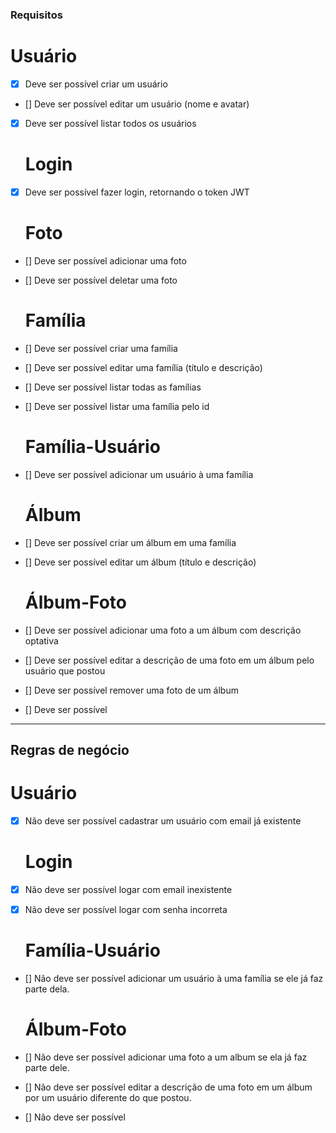 ### Requisitos

  # Usuário
- [x] Deve ser possível criar um usuário
- [] Deve ser possível editar um usuário (nome e avatar)
- [x] Deve ser possível listar todos os usuários

  # Login
- [x] Deve ser possível fazer login, retornando o token JWT

  # Foto
- [] Deve ser possível adicionar uma foto
- [] Deve ser possível deletar uma foto

  # Família
- [] Deve ser possível criar uma família
- [] Deve ser possível editar uma família (título e descrição)
- [] Deve ser possível listar todas as famílias
- [] Deve ser possível listar uma família pelo id

  # Família-Usuário
- [] Deve ser possível adicionar um usuário à uma família

  # Álbum
- [] Deve ser possível criar um álbum em uma família
- [] Deve ser possível editar um álbum (título e descrição)

  # Álbum-Foto
- [] Deve ser possível adicionar uma foto a um álbum com descrição optativa
- [] Deve ser possível editar a descrição de uma foto em um álbum pelo usuário que postou
- [] Deve ser possível remover uma foto de um álbum

- [] Deve ser possível


---

## Regras de negócio

  # Usuário
- [x] Não deve ser possível cadastrar um usuário com email já existente

  # Login
- [x] Não deve ser possível logar com email inexistente
- [x] Não deve ser possível logar com senha incorreta

  # Família-Usuário
- [] Não deve ser possível adicionar um usuário à uma família se ele já faz parte dela.

  # Álbum-Foto
- [] Não deve ser possível adicionar uma foto a um album se ela já faz parte dele.
- [] Não deve ser possível editar a descrição de uma foto em um álbum por um usuário diferente do que postou.


- [] Não deve ser possível

